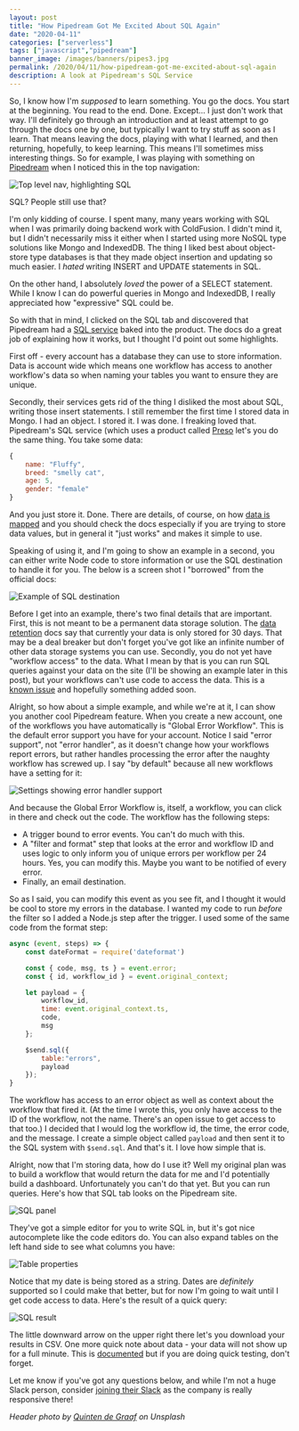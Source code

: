 ```yaml
---
layout: post
title: "How Pipedream Got Me Excited About SQL Again"
date: "2020-04-11"
categories: ["serverless"]
tags: ["javascript","pipedream"]
banner_image: /images/banners/pipes3.jpg
permalink: /2020/04/11/how-pipedream-got-me-excited-about-sql-again
description: A look at Pipedream's SQL Service
---
```


So, I know how I'm *supposed* to learn something. You go the docs. You start at the beginning. You read to the end. Done. Except... I just don't work that way. I'll definitely go through an introduction and at least attempt to go through the docs one by one, but typically I want to try stuff as soon as I learn. That means leaving the docs, playing with what I learned, and then returning, hopefully, to keep learning. This means I'll sometimes miss interesting things. So for example, I was playing with something on [Pipedream](https://pipedream.com/) when I noticed this in the top navigation:

<p>
<img data-src="https://static.raymondcamden.com/images/2020/04/sql1.png" alt="Top level nav, highlighting SQL" class="lazyload imgborder imgcenter">
</p>

SQL? People still use that? 

I'm only kidding of course. I spent many, many years working with SQL when I was primarily doing backend work with ColdFusion. I didn't mind it, but I didn't necessarily miss it either when I started using more NoSQL type solutions like Mongo and IndexedDB. The thing I liked best about object-store type databases is that they made object insertion and updating so much easier. I *hated* writing INSERT and UPDATE statements in SQL.

On the other hand, I absolutely *loved* the power of a SELECT statement. While I know I can do powerful queries in Mongo and IndexedDB, I really appreciated how "expressive" SQL could be. 

So with that in mind, I clicked on the SQL tab and discovered that Pipedream had a [SQL service](https://docs.pipedream.com/destinations/sql/#adding-a-sql-destination) baked into the product. The docs do a great job of explaining how it works, but I thought I'd point out some highlights. 

First off - every account has a database they can use to store information. Data is account wide which means one workflow has access to another workflow's data so when naming your tables you want to ensure they are unique. 

Secondly, their services gets rid of the thing I disliked the most about SQL, writing those insert statements. I still remember the first time I stored data in Mongo. I had an object. I stored it. I was done. I freaking loved that. Pipedream's SQL service (which uses a product called [Preso](https://prestodb.io/) let's you do the same thing. You take some data:

```js
{
	name: "Fluffy",
	breed: "smelly cat",
	age: 5,
	gender: "female"
}
```

And you just store it. Done. There are details, of course, on how [data is mapped](https://docs.pipedream.com/destinations/sql/#what-happens-when-you-send-data-to-a-sql-destination) and you should check the docs especially if you are trying to store data values, but in general it "just works" and makes it simple to use.

Speaking of using it, and I'm going to show an example in a second, you can either write Node code to store information or use the SQL destination to handle it for you. The below is a screen shot I "borrowed" from the official docs:

<img data-src="https://static.raymondcamden.com/images/2020/04/sql2.png" alt="Example of SQL destination" class="lazyload imgborder imgcenter">

Before I get into an example, there's two final details that are important. First, this is not meant to be a permanent data storage solution. The [data retention](https://docs.pipedream.com/destinations/sql/#data-retention) docs say that currently your data is only stored for 30 days. That may be a deal breaker but don't forget you've got like an infinite number of other data storage systems you can use. Secondly, you do not yet have "workflow access" to the data. What I mean by that is you can run SQL queries against your data on the site (I'll be showing an example later in this post), but your workflows can't use code to access the data. This is a [known issue](https://github.com/PipedreamHQ/roadmap/issues/3) and hopefully something added soon. 

Alright, so how about a simple example, and while we're at it, I can show you another cool Pipedream feature. When you create a new account, one of the workflows you have automatically is "Global Error Workflow". This is the default error support you have for your account. Notice I said "error support", not "error handler", as it doesn't change how your workflows report errors, but rather handles processing the error after the naughty workflow has screwed up. I say "by default" because all new workflows have a setting for it:

<img data-src="https://static.raymondcamden.com/images/2020/04/sql3.png" alt="Settings showing error handler support" class="lazyload imgborder imgcenter">

And because the Global Error Workflow is, itself, a workflow, you can click in there and check out the code. The workflow has the following steps:

* A trigger bound to error events. You can't do much with this.
* A "filter and format" step that looks at the error and workflow ID and uses logic to only inform you of unique errors per workflow per 24 hours. Yes, you can modify this. Maybe you want to be notified of every error. 
* Finally, an email destination. 
  
So as I said, you can modify this event as you see fit, and I thought it would be cool to store my errors in the database. I wanted my code to run *before* the filter so I added a Node.js step after the trigger. I used some of the same code from the format step:

```js
async (event, steps) => {
	const dateFormat = require('dateformat')

	const { code, msg, ts } = event.error;
	const { id, workflow_id } = event.original_context;

	let payload = {
		workflow_id, 
		time: event.original_context.ts,
		code, 
		msg
	};

	$send.sql({
		table:"errors",
		payload  
	});
}
```

The workflow has access to an error object as well as context about the workflow that fired it. (At the time I wrote this, you only have access to the ID of the workflow, not the name. There's an open issue to get access to that too.) I decided that I would log the workflow id, the time, the error code, and the message. I create a simple object called `payload` and then sent it to the SQL system with `$send.sql`. And that's it. I love how simple that is.

Alright, now that I'm storing data, how do I use it? Well my original plan was to build a workflow that would return the data for me and I'd potentially build a dashboard. Unfortunately you can't do that yet. But you can run queries. Here's how that SQL tab looks on the Pipedream site.

<img data-src="https://static.raymondcamden.com/images/2020/04/sql4.png" alt="SQL panel" class="lazyload imgborder imgcenter">

They've got a simple editor for you to write SQL in, but it's got nice autocomplete like the code editors do. You can also expand tables on the left hand side to see what columns you have:

<img data-src="https://static.raymondcamden.com/images/2020/04/sql5.png" alt="Table properties" class="lazyload imgborder imgcenter">

Notice that my date is being stored as a string. Dates are *definitely* supported so I could make that better, but for now I'm going to wait until I get code access to data. Here's the result of a quick query:

<img data-src="https://static.raymondcamden.com/images/2020/04/sql6.png" alt="SQL result" class="lazyload imgborder imgcenter">

The little downward arrow on the upper right there let's you download your results in CSV. One more quick note about data - your data will not show up for a full minute. This is [documented](https://docs.pipedream.com/destinations/sql/#what-happens-when-you-send-data-to-a-sql-destination) but if you are doing quick testing, don't forget. 

Let me know if you've got any questions below, and while I'm not a huge Slack person, consider [joining their Slack](https://pipedream.com/community) as the company is really responsive there!

<i>Header photo by <a href="https://unsplash.com/@quinten149?utm_source=unsplash&utm_medium=referral&utm_content=creditCopyText">Quinten de Graaf</a> on Unsplash</i>
